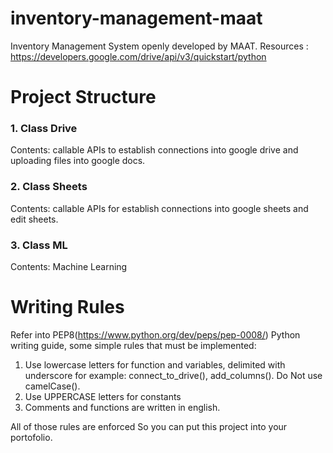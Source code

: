 # inventory-management-maat
Inventory Management System openly developed by MAAT. 
Resources : https://developers.google.com/drive/api/v3/quickstart/python

# Project Structure
### 1. Class Drive
Contents: callable APIs to establish connections into google drive and uploading files into google docs.
### 2. Class Sheets
Contents: callable APIs for establish connections into google sheets and edit sheets. 
### 3. Class ML
Contents: Machine Learning

# Writing Rules
Refer into PEP8(https://www.python.org/dev/peps/pep-0008/) Python writing guide, some simple rules that must be implemented:
1. Use lowercase letters for function and variables, delimited with underscore
for example: connect_to_drive(), add_columns(). Do Not use camelCase(). 
2. Use UPPERCASE letters for constants 
3. Comments and functions are written in english.

All of those rules are enforced So you can put this project into your portofolio.
